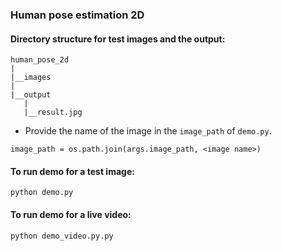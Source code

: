 ### Human pose estimation 2D

#### Directory structure for test images and the output:

```
human_pose_2d
|
|__images
|
|__output
   |
   |__result.jpg
```

* Provide the name of the image in the `image_path` of `demo.py`.
```
image_path = os.path.join(args.image_path, <image name>)
```

#### To run demo for a test image:
```
python demo.py
```

#### To run demo for a live video:
```
python demo_video.py.py
```

